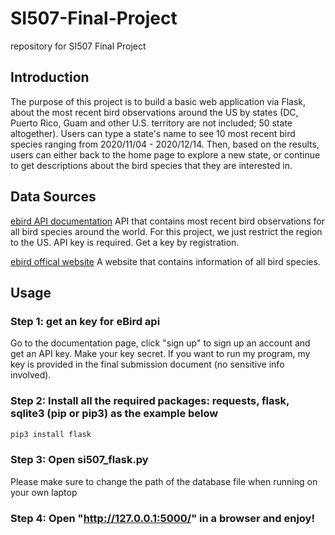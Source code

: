 # SI507-Final-Project
repository for SI507 Final Project

## Introduction

The purpose of this project is to build a basic web application via Flask, about the most recent bird observations around the US by states (DC, Puerto Rico, Guam and other U.S. territory are not included; 50 state altogether). Users can type a state's name to see 10 most recent bird species ranging from 2020/11/04 - 2020/12/14. Then, based on the results, users can either back to the home page to explore a new state, or continue to get descriptions about the bird species that they are interested in.

## Data Sources
[ebird API documentation](https://documenter.getpostman.com/view/664302/S1ENwy59?version=latest)
API that contains most recent bird observations for all bird species around the world. For this project, we just restrict the region to the US.
API key is required. Get a key by registration.

[ebird offical website](https://ebird.org/explore)
A website that contains information of all bird species.

## Usage
### Step 1: get an key for eBird api
Go to the documentation page, click "sign up" to sign up an account and get an API key.
Make your key secret. If you want to run my program, my key is provided in the final submission document (no sensitive info involved).

### Step 2: Install all the required packages: requests, flask, sqlite3 (pip or pip3) as the example below
```bash
pip3 install flask
```
### Step 3: Open si507_flask.py
Please make sure to change the path of the database file when running on your own laptop

### Step 4: Open "http://127.0.0.1:5000/" in a browser and enjoy!
